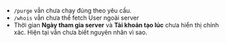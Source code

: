 - `/purge` vẫn chưa chạy đúng theo yêu cầu.
- `/whois` vẫn chưa thể fetch User ngoài server
- Thời gian **Ngày tham gia server** và **Tài khoản tạo lúc** chưa hiển thị chính xác. Hiện tại vẫn chưa biết nguyên nhân vì sao.
